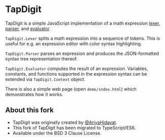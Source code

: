 # TapDigit

TapDigit is a simple JavaScript implementation of a math expression [lexer](https://en.wikipedia.org/wiki/Lexical_analysis), [parser](https://en.wikipedia.org/wiki/Parsing), and [evaluator](https://en.wikipedia.org/wiki/Interpreter_(computing)).

`TapDigit.Lexer` splits a math expression into a sequence of tokens. This is useful for e.g. an expression editor with color syntax highlighting.

`TapDigit.Parser` parses an expression and produces the JSON-formatted syntax tree representation thereof.

`TapDigit.Evaluator` computes the result of an expression. Variables, constants, and functions supported in the expression syntax can be extended via `TapDigit.Context` object.

There is also a simple web page (open `demo/index.html`) which demonstrates how it works.

## About this fork

* TapDigit was originally created by [@AriyaHidayat](https://twitter.com/AriyaHidayat).
* This fork of TapDigit has been migrated to TypeScript/ES6.
* Available under the BSD 3 Clause License.
